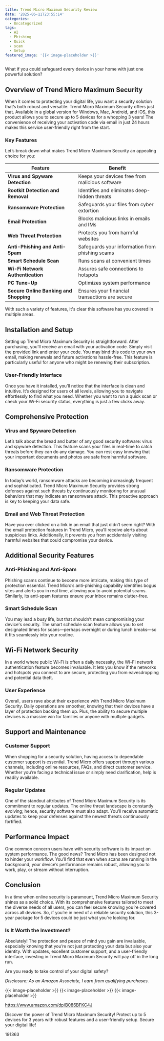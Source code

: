 ```yaml
---
title: Trend Micro Maximum Security Review
date: '2025-06-11T23:55:14'
categories:
  - Uncategorized
tags:
  - AI
  - Phishing
  - Quick
  - scam
  - Setup
featured_image: '{{< image-placeholder >}}'
---
```


<p>What if you could safeguard every device in your home with just one powerful solution?</p> <p><a rel="nofollow" target="_blank" title="Trend Micro Maximum Security - Global Version (Windows/Mac/Android/iOS) - 5 User 3 Year (Email Delivery in 24 Hours - No CD)" href="https://www.amazon.com/dp/B086BFKC4J?tag=8118903-20" style='text-decoration: none; box-shadow: none;'></a></p> <p><a rel="nofollow" target="_blank" title="Check out the Trend Micro Maximum Security - Global Version (Windows/Mac/Android/iOS) - 5 User 3 Year (Email Delivery in 24 Hours - No CD) here." href="https://www.amazon.com/dp/B086BFKC4J?tag=8118903-20" style='text-decoration: none; box-shadow: none;'></a></p> <h2>Overview of Trend Micro Maximum Security</h2> <p>When it comes to protecting your digital life, you want a security solution that’s both robust and versatile. Trend Micro Maximum Security offers just that. Available in a global version for Windows, Mac, Android, and iOS, this product allows you to secure up to 5 devices for a whopping 3 years! The convenience of receiving your activation code via email in just 24 hours makes this service user-friendly right from the start.</p> <h3>Key Features</h3> <p>Let’s break down what makes Trend Micro Maximum Security an appealing choice for you:</p> <table> <thead> <tr> <th>Feature</th> <th>Benefit</th> </tr> </thead> <tbody> <tr> <td><strong>Virus and Spyware Detection</strong></td> <td>Keeps your devices free from malicious software</td> </tr> <tr> <td><strong>Rootkit Detection and Removal</strong></td> <td>Identifies and eliminates deep-hidden threats</td> </tr> <tr> <td><strong>Ransomware Protection</strong></td> <td>Safeguards your files from cyber extortion</td> </tr> <tr> <td><strong>Email Protection</strong></td> <td>Blocks malicious links in emails and IMs</td> </tr> <tr> <td><strong>Web Threat Protection</strong></td> <td>Protects you from harmful websites</td> </tr> <tr> <td><strong>Anti-Phishing and Anti-Spam</strong></td> <td>Safeguards your information from phishing scams</td> </tr> <tr> <td><strong>Smart Schedule Scan</strong></td> <td>Runs scans at convenient times</td> </tr> <tr> <td><strong>Wi-Fi Network Authentication</strong></td> <td>Assures safe connections to hotspots</td> </tr> <tr> <td><strong>PC Tune-Up</strong></td> <td>Optimizes system performance</td> </tr> <tr> <td><strong>Secure Online Banking and Shopping</strong></td> <td>Ensures your financial transactions are secure</td> </tr> </tbody> </table> <p>With such a variety of features, it's clear this software has you covered in multiple areas.</p> <h2>Installation and Setup</h2> <p>Setting up Trend Micro Maximum Security is straightforward. After purchasing, you’ll receive an email with your activation code. Simply visit the provided link and enter your code. You may bind this code to your own email, making renewals and future activations hassle-free. This feature is particularly useful for anyone who might be renewing their subscription.</p> <h3>User-Friendly Interface</h3> <p>Once you have it installed, you’ll notice that the interface is clean and intuitive. It’s designed for users of all levels, allowing you to navigate effortlessly to find what you need. Whether you want to run a quick scan or check your Wi-Fi security status, everything is just a few clicks away.</p> <p><a rel="nofollow" target="_blank" title="Trend Micro Maximum Security - Global Version (Windows/Mac/Android/iOS) - 5 User 3 Year (Email Delivery in 24 Hours - No CD)" href="https://www.amazon.com/dp/B086BFKC4J?tag=8118903-20" style='text-decoration: none; box-shadow: none;'></a></p> <p><a rel="nofollow" target="_blank" title="Check out the Trend Micro Maximum Security - Global Version (Windows/Mac/Android/iOS) - 5 User 3 Year (Email Delivery in 24 Hours - No CD) here." href="https://www.amazon.com/dp/B086BFKC4J?tag=8118903-20" style='text-decoration: none; box-shadow: none;'></a></p> </p><p></p><p></p><p></p><p><h2>Comprehensive Protection</h2> <h3>Virus and Spyware Detection</h3> <p>Let’s talk about the bread and butter of any good security software: virus and spyware detection. This feature scans your files in real-time to catch threats before they can do any damage. You can rest easy knowing that your important documents and photos are safe from harmful software.</p> <h3>Ransomware Protection</h3> <p>In today’s world, ransomware attacks are becoming increasingly frequent and sophisticated. Trend Micro Maximum Security provides strong defenses against such threats by continuously monitoring for unusual behaviors that may indicate an ransomware attack. This proactive approach is key to keeping your data safe.</p> <h3>Email and Web Threat Protection</h3> <p>Have you ever clicked on a link in an email that just didn’t seem right? With the email protection features in Trend Micro, you'll receive alerts about suspicious links. Additionally, it prevents you from accidentally visiting harmful websites that could compromise your device.</p> <h2>Additional Security Features</h2> <h3>Anti-Phishing and Anti-Spam</h3> <p>Phishing scams continue to become more intricate, making this type of protection essential. Trend Micro’s anti-phishing capability identifies bogus sites and alerts you in real time, allowing you to avoid potential scams. Similarly, its anti-spam features ensure your inbox remains clutter-free.</p> <h3>Smart Schedule Scan</h3> <p>You may lead a busy life, but that shouldn’t mean compromising your device's security. The smart schedule scan feature allows you to set designated times for scans—perhaps overnight or during lunch breaks—so it fits seamlessly into your routine.</p> <p><a rel="nofollow" target="_blank" title="Trend Micro Maximum Security - Global Version (Windows/Mac/Android/iOS) - 5 User 3 Year (Email Delivery in 24 Hours - No CD)" href="https://www.amazon.com/dp/B086BFKC4J?tag=8118903-20" style='text-decoration: none; box-shadow: none;'></a></p> <h2>Wi-Fi Network Security</h2> <p>In a world where public Wi-Fi is often a daily necessity, the Wi-Fi network authentication feature becomes invaluable. It lets you know if the networks and hotspots you connect to are secure, protecting you from eavesdropping and potential data theft.</p> <h3>User Experience</h3> <p>Overall, users rave about their experience with Trend Micro Maximum Security. Daily operations are smoother, knowing that their devices have a layer of protection backing them up. Plus, the ability to secure multiple devices is a massive win for families or anyone with multiple gadgets.</p> <h2>Support and Maintenance</h2> <h3>Customer Support</h3> <p>When shopping for a security solution, having access to dependable customer support is essential. Trend Micro offers support through various channels, including online resources, FAQs, and direct customer service. Whether you’re facing a technical issue or simply need clarification, help is readily available.</p> <h3>Regular Updates</h3> <p>One of the standout attributes of Trend Micro Maximum Security is its commitment to regular updates. The online threat landscape is constantly evolving; hence, security software must also adapt. You’ll receive automatic updates to keep your defenses against the newest threats continuously fortified.</p> <p><a rel="nofollow" target="_blank" title="Trend Micro Maximum Security - Global Version (Windows/Mac/Android/iOS) - 5 User 3 Year (Email Delivery in 24 Hours - No CD)" href="https://www.amazon.com/dp/B086BFKC4J?tag=8118903-20" style='text-decoration: none; box-shadow: none;'></a></p> <h2>Performance Impact</h2> <p>One common concern users have with security software is its impact on system performance. The good news? Trend Micro has been designed not to hinder your workflow. You’ll find that even when scans are running in the background, your device’s performance remains robust, allowing you to work, play, or stream without interruption.</p> <h2>Conclusion</h2> <p>In a time when online security is paramount, Trend Micro Maximum Security shines as a solid choice. With its comprehensive features tailored to meet the diverse needs of all users, you can feel secure knowing you’re covered across all devices. So, if you’re in need of a reliable security solution, this 3-year package for 5 devices could be just what you’re looking for.</p> <h3>Is It Worth the Investment?</h3> <p>Absolutely! The protection and peace of mind you gain are invaluable, especially knowing that you’re not just protecting your data but also your identity. With updates, excellent customer support, and a user-friendly interface, investing in Trend Micro Maximum Security will pay off in the long run.</p> <p>Are you ready to take control of your digital safety?</p> <p><a rel="nofollow" target="_blank" title="See the Trend Micro Maximum Security - Global Version (Windows/Mac/Android/iOS) - 5 User 3 Year (Email Delivery in 24 Hours - No CD) in detail." href="https://www.amazon.com/dp/B086BFKC4J?tag=8118903-20" style='text-decoration: none; box-shadow: none;'></a></p> <p><i>Disclosure: As an Amazon Associate, I earn from qualifying purchases.</i></p>
{{< image-placeholder >}}
{{< image-placeholder >}}
{{< image-placeholder >}}




https://www.amazon.com/dp/B086BFKC4J

Discover the power of Trend Micro Maximum Security! Protect up to 5 devices for 3 years with robust features and a user-friendly setup. Secure your digital life!

191363
